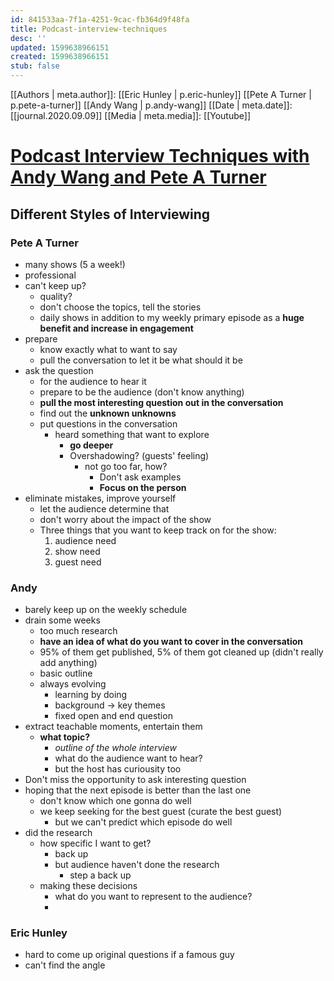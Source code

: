 ```yaml
---
id: 841533aa-7f1a-4251-9cac-fb364d9f48fa
title: Podcast-interview-techniques
desc: ''
updated: 1599638966151
created: 1599638966151
stub: false
---
```

[[Authors | meta.author]]: [[Eric Hunley | p.eric-hunley]] [[Pete A Turner | p.pete-a-turner]] [[Andy Wang | p.andy-wang]]
[[Date | meta.date]]: [[journal.2020.09.09]]
[[Media | meta.media]]: [[Youtube]]

# [Podcast Interview Techniques with Andy Wang and Pete A Turner](https://www.youtube.com/watch?v=zsa94aYIal0&feature=youtu.be)

## Different Styles of Interviewing
### Pete A Turner
- many shows (5 a week!)
- professional
- can't keep up?
  - quality?
  - don't choose the topics, tell the stories
  - daily shows in addition to my weekly primary episode as a **huge benefit and increase in engagement**
- prepare 
  - know exactly what to want to say
  - pull the conversation to let it be what should it be 
- ask the question 
  - for the audience to hear it
  - prepare to be the audience (don't know anything)
  - **pull the most interesting question out in the conversation**
  - find out the **unknown unknowns**
  - put questions in the conversation
    - heard something that want to explore
      - **go deeper**
      - Overshadowing? (guests' feeling)
        - not go too far, how?
          - Don't ask examples 
          - **Focus on the person**
- eliminate mistakes, improve yourself
  - let the audience determine that
  - don't worry about the impact of the show
  - Three things that you want to keep track on for the show:
    1. audience need
    2. show need
    3. guest need



### Andy 
- barely keep up on the weekly schedule
- drain some weeks
    -  too much research
    -  **have an idea of what do you want to cover in the conversation**
    -  95% of them get published, 5% of them got cleaned up (didn't really add anything)
    -  basic outline
    -  always evolving 
       -  learning by doing 
       -  background -> key themes 
       -  fixed open and end question
- extract teachable moments, entertain them
  - **what topic?**
    - *outline of the whole interview*
    - what do the audience want to hear?
    - but the host has curiousity too
- Don't miss the opportunity to ask interesting question
- hoping that the next episode is better than the last one 
  - don't know which one gonna do well
  - we keep seeking for the best guest (curate the best guest)
    - but we can't predict which episode do well
- did the research
  - how specific I want to get?
    - back up
    - but audience haven't done the research
      - step a back up
  - making these decisions
    - what do you want to represent to the audience?
    - 

### Eric Hunley
- hard to come up original questions if a famous guy
- can't find the angle 

